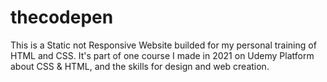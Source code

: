 # thecodepen
This is a Static not Responsive Website builded for my personal training of HTML and CSS.
It's part of one course I made in 2021 on Udemy Platform about CSS & HTML, and the skills for design and web creation.

